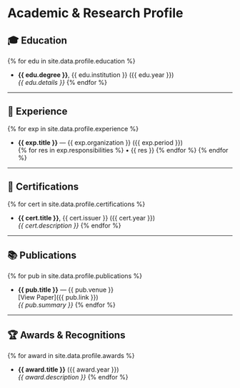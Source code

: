 
# Academic & Research Profile

## 🎓 Education
{% for edu in site.data.profile.education %}
- **{{ edu.degree }}**, {{ edu.institution }} ({{ edu.year }})  
  _{{ edu.details }}_
{% endfor %}

---

## 💼 Experience
{% for exp in site.data.profile.experience %}
- **{{ exp.title }}** — {{ exp.organization }} ({{ exp.period }})  
  {% for res in exp.responsibilities %}
  • {{ res }}
  {% endfor %}
{% endfor %}

---

## 🧾 Certifications
{% for cert in site.data.profile.certifications %}
- **{{ cert.title }}**, {{ cert.issuer }} ({{ cert.year }})  
  _{{ cert.description }}_
{% endfor %}

---

## 📚 Publications
{% for pub in site.data.profile.publications %}
- **{{ pub.title }}** — {{ pub.venue }}  
  [View Paper]({{ pub.link }})  
  _{{ pub.summary }}_
{% endfor %}

---

## 🏆 Awards & Recognitions
{% for award in site.data.profile.awards %}
- **{{ award.title }}** ({{ award.year }})  
  _{{ award.description }}_
{% endfor %}
